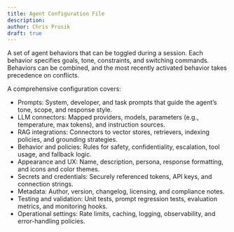 ```yaml
---
title: Agent Configuration File
description:
author: Chris Prusik
draft: true
---
```


A set of agent behaviors that can be toggled during a session. Each behavior specifies goals, tone, constraints, and switching commands. Behaviors can be combined, and the most recently activated behavior takes precedence on conflicts.

A comprehensive configuration covers:

- Prompts: System, developer, and task prompts that guide the agent’s tone, scope, and response style.
- LLM connectors: Mapped providers, models, parameters (e.g., temperature, max tokens), and instruction sources.
- RAG integrations: Connectors to vector stores, retrievers, indexing policies, and grounding strategies.
- Behavior and policies: Rules for safety, confidentiality, escalation, tool usage, and fallback logic.
- Appearance and UX: Name, description, persona, response formatting, and icons and color themes.
- Secrets and credentials: Securely referenced tokens, API keys, and connection strings.
- Metadata: Author, version, changelog, licensing, and compliance notes.
- Testing and validation: Unit tests, prompt regression tests, evaluation metrics, and monitoring hooks.
- Operational settings: Rate limits, caching, logging, observability, and error-handling policies.
